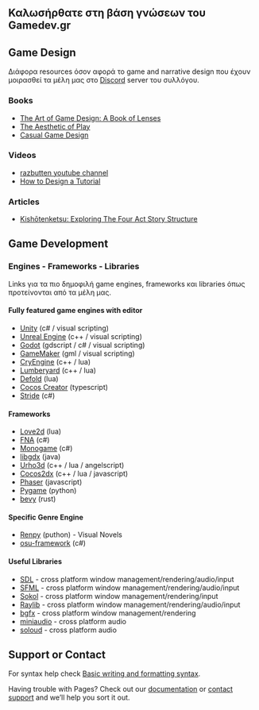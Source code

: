 ## Καλωσήρθατε στη βάση γνώσεων του Gamedev.gr

## Game Design
Διάφορα resources όσον αφορά το game and narrative design που έχουν μοιρασθεί τα μέλη μας στο [Discord](https://discord.gg/xJSa4mfK4d) server του συλλόγου.

### Books
- [The Art of Game Design: A Book of Lenses](https://www.schellgames.com/art-of-game-design/)
- [The Aesthetic of Play](https://mitpress.mit.edu/books/aesthetic-play)
- [Casual Game Design](https://www.amazon.com/Casual-Game-Design-Designing-Gamer/dp/0123749530)

### Videos
- [razbutten youtube channel](https://www.youtube.com/c/razbuten)
- [How to Design a Tutorial](https://www.youtube.com/watch?v=45csSEotJY8)

### Articles
- [Kishōtenketsu: Exploring The Four Act Story Structure](https://artofnarrative.com/2020/07/08/kishotenketsu-exploring-the-four-act-story-structure/)

## Game Development

### Engines - Frameworks - Libraries
Links για τα πιο δημοφιλή game engines, frameworks και libraries όπως προτείνονται από τα μέλη μας.

#### Fully featured game engines with editor

- [Unity](https://unity.com/) (c# / visual scripting)
- [Unreal Engine](https://www.unrealengine.com/en-US) (c++ / visual scripting)
- [Godot](https://godotengine.org/) (gdscript / c# / visual scripting)
- [GameMaker](https://gamemaker.io/en/gamemaker) (gml / visual scripting)
- [CryEngine](https://www.cryengine.com/) (c++ / lua)
- [Lumberyard](https://aws.amazon.com/lumberyard/) (c++ / lua)
- [Defold](https://defold.com/) (lua)
- [Cocos Creator](https://www.cocos.com/en/creator) (typescript)
- [Stride](https://www.stride3d.net/) (c#)

#### Frameworks

- [Love2d](https://love2d.org/) (lua)
- [FNA](https://fna-xna.github.io/) (c#)
- [Monogame](https://www.monogame.net/) (c#)
- [libgdx](https://libgdx.com/) (java)
- [Urho3d](https://urho3d.io/) (c++ / lua / angelscript)
- [Cocos2dx](https://www.cocos.com/en/cocos2dx) (c++ / lua / javascript)
- [Phaser](https://phaser.io/) (javascript)
- [Pygame](https://www.pygame.org/) (python)
- [bevy](https://bevyengine.org/) (rust)

#### Specific Genre Engine

- [Renpy](https://www.renpy.org/) (puthon) - Visual Novels
- [osu-framework](https://github.com/ppy/osu-framework)  (c#)

#### Useful Libraries

- [SDL](https://www.libsdl.org/) - cross platform window management/rendering/audio/input
- [SFML](https://www.sfml-dev.org/) - cross platform window management/rendering/audio/input
- [Sokol](https://github.com/floooh/sokol) - cross platform window management/rendering/input
- [Raylib](https://www.raylib.com/) - cross platform window management/rendering/audio/input
- [bgfx](https://github.com/bkaradzic/bgfx) - cross platform window management/rendering
- [miniaudio](https://miniaud.io/) - cross platform audio
- [soloud](https://sol.gfxile.net/soloud/) - cross platform audio

## Support or Contact

For syntax help check [Basic writing and formatting syntax](https://docs.github.com/en/github/writing-on-github/getting-started-with-writing-and-formatting-on-github/basic-writing-and-formatting-syntax).

Having trouble with Pages? Check out our [documentation](https://docs.github.com/categories/github-pages-basics/) or [contact support](https://support.github.com/contact) and we’ll help you sort it out.
